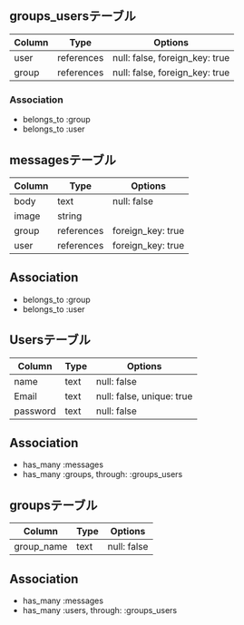 ## groups_usersテーブル

|Column|Type|Options|
|------|----|-------|
|user|references|null: false, foreign_key: true|
|group|references|null: false, foreign_key: true|

### Association
- belongs_to :group
- belongs_to :user


## messagesテーブル
|Column|Type|Options|
|------|----|-------|
|body|text|null: false|
|image|string|
|group|references|foreign_key: true|
|user|references|foreign_key: true|

## Association
- belongs_to :group
- belongs_to :user

## Usersテーブル
|Column|Type|Options|
|------|----|-------|
|name|text|null: false|
|Email|text|null: false, unique: true|
|password|text|null: false|

## Association
- has_many :messages
- has_many :groups, through: :groups_users

## groupsテーブル
|Column|Type|Options|
|------|----|-------|
|group_name|text|null: false|

## Association
- has_many :messages
- has_many :users, through: :groups_users

